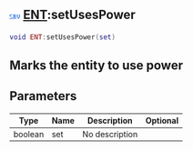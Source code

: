 ## ![server](.gitbook/assets/server.png) [ENT](./home/ENT):setUsesPower

```lua
void ENT:setUsesPower(set)
```

Marks the entity to use power
------
## Parameters

| Type   | Name | Description | Optional |
| ------ | ---- | ----------- | -------: |
| boolean | set | No description |  |

